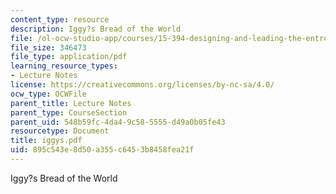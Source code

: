 ```yaml
---
content_type: resource
description: Iggy?s Bread of the World
file: /ol-ocw-studio-app/courses/15-394-designing-and-leading-the-entrepreneurial-organization-spring-2003/895c543e8d50a355c6453b8458fea21f_iggys.pdf
file_size: 346473
file_type: application/pdf
learning_resource_types:
- Lecture Notes
license: https://creativecommons.org/licenses/by-nc-sa/4.0/
ocw_type: OCWFile
parent_title: Lecture Notes
parent_type: CourseSection
parent_uid: 548b59fc-4da4-9c58-5555-d49a0b05fe43
resourcetype: Document
title: iggys.pdf
uid: 895c543e-8d50-a355-c645-3b8458fea21f
---
```

Iggy?s Bread of the World